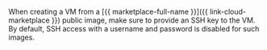 When creating a VM from a [{{ marketplace-full-name }}]({{ link-cloud-marketplace }}) public image, make sure to provide an SSH key to the VM. By default, SSH access with a username and password is disabled for such images.